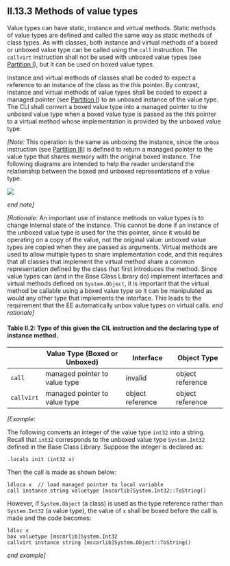 ## II.13.3 Methods of value types

Value types can have static, instance and virtual methods. Static methods of value types are defined and called the same way as static methods of class types. As with classes, both instance and virtual methods of a boxed or unboxed value type can be called using the `call` instruction. The `callvirt` instruction shall not be used with unboxed value types (see [Partition I](i.12.1.6.2.4-calling-methods.md)), but it can be used on boxed value types.

Instance and virtual methods of classes shall be coded to expect a reference to an instance of the class as the *this* pointer. By contrast, instance and virtual methods of value types shall be coded to expect a managed pointer (see [Partition I](i.12.1-supported-data-types.md)) to an unboxed instance of the value type. The CLI shall convert a boxed value type into a managed pointer to the unboxed value type when a boxed value type is passed as the *this* pointer to a virtual method whose implementation is provided by the unboxed value type.

_[Note:_ This operation is the same as unboxing the instance, since the `unbox` instruction (see [Partition III](iii.4.32-unbox.md)) is defined to return a managed pointer to the value type that shares memory with the original boxed instance. The following diagrams are intended to help the reader understand the relationship between the boxed and unboxed representations of a value type.

 ![](ii.13.3-methods-of-value-types-figure-1.png)

_end note]_

_[Rationale:_ An important use of instance methods on value types is to change internal state of the instance. This cannot be done if an instance of the unboxed value type is used for the this pointer, since it would be operating on a copy of the value, not the original value: unboxed value types are copied when they are passed as arguments. Virtual methods are used to allow multiple types to share implementation code, and this requires that all classes that implement the virtual method share a common representation defined by the class that first introduces the method.  Since value types can (and in the Base Class Library do) implement interfaces and virtual methods defined on `System.Object`, it is important that the virtual method be callable using a boxed value type so  it can be manipulated as would any other type that implements the interface. This leads to the requirement that the EE automatically unbox value types on virtual calls. _end rationale]_

#### Table II.2: Type of this given the CIL instruction and the declaring type of instance method.

 &nbsp; | Value Type (Boxed or Unboxed) | Interface | Object Type
 ---- | ---- | ---- | ----
 `call` | managed pointer to value type | invalid | object reference
 `callvirt` |  managed pointer to value type | object reference | object reference

_[Example:_

The following converts an integer of the value type `int32` into a string. Recall that `int32` corresponds to the unboxed value type `System.Int32` defined in the Base Class Library.  Suppose the integer is declared as:

 ```ilasm
 .locals init (int32 x)
 ```

Then the call is made as shown below:

 ```ilasm
 ldloca x  // load managed pointer to local variable
 call instance string valuetype [mscorlib]System.Int32::ToString()
 ```

However, if `System.Object` (a class) is used as the type reference rather than `System.Int32` (a value type), the value of `x` shall be boxed before the call is made and the code becomes:

 ```ilasm
 ldloc x
 box valuetype [mscorlib]System.Int32
 callvirt instance string [mscorlib]System.Object::ToString()
 ```

_end example]_
